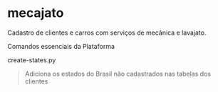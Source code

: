 # mecajato
Cadastro de clientes e carros com serviços de mecânica e lavajato.


Comandos essenciais da Plataforma

create-states.py


>Adiciona os estados do Brasil não cadastrados nas tabelas dos clientes

